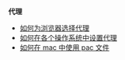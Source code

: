 **代理**

- [如何为浏览器选择代理](/doc/experience/proxy/how-to-use-proxy-in-browser.md)
- [如何在各个操作系统中设置代理](/doc/experience/proxy/how-to-use-proxy-in-os.md)
- [如何在 mac 中使用 pac 文件](/doc/experience/proxy/how-to-use-pac-in-os.md)
